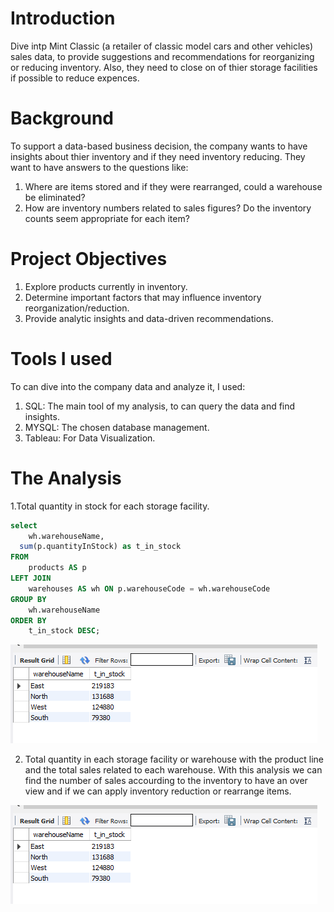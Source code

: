 # Introduction
Dive intp Mint Classic (a retailer of classic model cars and other vehicles) sales data, to provide suggestions and recommendations for reorganizing or reducing inventory. Also, they need to close on of thier storage facilities if possible to reduce expences.

# Background
To support a data-based business decision, the company wants to have insights about thier inventory and if they need inventory reducing. They want to have answers to the questions like:
1. Where are items stored and if they were rearranged, could a warehouse be eliminated?
2. How are inventory numbers related to sales figures? Do the inventory counts seem appropriate for each item?

# Project Objectives
1. Explore products currently in inventory.
2. Determine important factors that may influence inventory reorganization/reduction.
3. Provide analytic insights and data-driven recommendations.

# Tools I used
To can dive into the company data and analyze it, I used:
1. SQL: The main tool of my analysis, to can query the data and find insights.
2. MYSQL: The chosen database management.
3. Tableau: For Data Visualization.

# The Analysis
1.Total quantity in stock for each storage facility.
```sql
select
	wh.warehouseName,
  sum(p.quantityInStock) as t_in_stock
FROM
    products AS p
LEFT JOIN
    warehouses AS wh ON p.warehouseCode = wh.warehouseCode
GROUP BY
    wh.warehouseName
ORDER BY
    t_in_stock DESC;
```
![Total quantity](Capture111.PNG)

2. Total quantity in each storage facility or warehouse with the product line and the total sales related to each warehouse. With this analysis we can find the number of sales accourding to the inventory to have an over view and if we can apply inventory reduction or rearrange items.

![Total quantity](Capture111.PNG)

